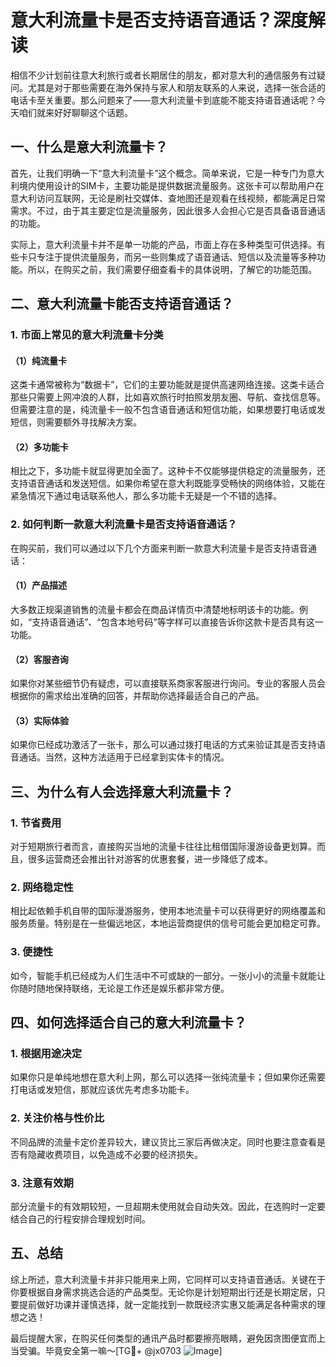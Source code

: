 # 意大利流量卡是否支持语音通话？深度解读

相信不少计划前往意大利旅行或者长期居住的朋友，都对意大利的通信服务有过疑问。尤其是对于那些需要在海外保持与家人和朋友联系的人来说，选择一张合适的电话卡至关重要。那么问题来了——意大利流量卡到底能不能支持语音通话呢？今天咱们就来好好聊聊这个话题。

## 一、什么是意大利流量卡？

首先，让我们明确一下“意大利流量卡”这个概念。简单来说，它是一种专门为意大利境内使用设计的SIM卡，主要功能是提供数据流量服务。这张卡可以帮助用户在意大利访问互联网，无论是刷社交媒体、查地图还是观看在线视频，都能满足日常需求。不过，由于其主要定位是流量服务，因此很多人会担心它是否具备语音通话的功能。

实际上，意大利流量卡并不是单一功能的产品，市面上存在多种类型可供选择。有些卡只专注于提供流量服务，而另一些则集成了语音通话、短信以及流量等多种功能。所以，在购买之前，我们需要仔细查看卡的具体说明，了解它的功能范围。

## 二、意大利流量卡能否支持语音通话？

### 1. 市面上常见的意大利流量卡分类

#### （1）纯流量卡
这类卡通常被称为“数据卡”，它们的主要功能就是提供高速网络连接。这类卡适合那些只需要上网冲浪的人群，比如喜欢旅行时拍照发朋友圈、导航、查找信息等。但需要注意的是，纯流量卡一般不包含语音通话和短信功能，如果想要打电话或发短信，则需要额外寻找解决方案。

#### （2）多功能卡
相比之下，多功能卡就显得更加全面了。这种卡不仅能够提供稳定的流量服务，还支持语音通话和发送短信。如果你希望在意大利既能享受畅快的网络体验，又能在紧急情况下通过电话联系他人，那么多功能卡无疑是一个不错的选择。

### 2. 如何判断一款意大利流量卡是否支持语音通话？

在购买前，我们可以通过以下几个方面来判断一款意大利流量卡是否支持语音通话：

#### （1）产品描述
大多数正规渠道销售的流量卡都会在商品详情页中清楚地标明该卡的功能。例如，“支持语音通话”、“包含本地号码”等字样可以直接告诉你这款卡是否具有这一功能。

#### （2）客服咨询
如果你对某些细节仍有疑虑，可以直接联系商家客服进行询问。专业的客服人员会根据你的需求给出准确的回答，并帮助你选择最适合自己的产品。

#### （3）实际体验
如果你已经成功激活了一张卡，那么可以通过拨打电话的方式来验证其是否支持语音通话。当然，这种方法适用于已经拿到实体卡的情况。

## 三、为什么有人会选择意大利流量卡？

### 1. 节省费用
对于短期旅行者而言，直接购买当地的流量卡往往比租借国际漫游设备更划算。而且，很多运营商还会推出针对游客的优惠套餐，进一步降低了成本。

### 2. 网络稳定性
相比起依赖手机自带的国际漫游服务，使用本地流量卡可以获得更好的网络覆盖和服务质量。特别是在一些偏远地区，本地运营商提供的信号可能会更加稳定可靠。

### 3. 便捷性
如今，智能手机已经成为人们生活中不可或缺的一部分。一张小小的流量卡就能让你随时随地保持联络，无论是工作还是娱乐都非常方便。

## 四、如何选择适合自己的意大利流量卡？

### 1. 根据用途决定
如果你只是单纯地想在意大利上网，那么可以选择一张纯流量卡；但如果你还需要打电话或发短信，那就应该优先考虑多功能卡。

### 2. 关注价格与性价比
不同品牌的流量卡定价差异较大，建议货比三家后再做决定。同时也要注意查看是否有隐藏收费项目，以免造成不必要的经济损失。

### 3. 注意有效期
部分流量卡的有效期较短，一旦超期未使用就会自动失效。因此，在选购时一定要结合自己的行程安排合理规划时间。

## 五、总结

综上所述，意大利流量卡并非只能用来上网，它同样可以支持语音通话。关键在于你要根据自身需求挑选合适的产品类型。无论你是计划短期出行还是长期定居，只要提前做好功课并谨慎选择，就一定能找到一款既经济实惠又能满足各种需求的理想之选！

最后提醒大家，在购买任何类型的通讯产品时都要擦亮眼睛，避免因贪图便宜而上当受骗。毕竟安全第一嘛～[TG💪+ @jx0703 ![Image](https://github.com/user-attachments/assets/dbca1d08-cadb-493c-b0ec-ad6f7a83f270)]